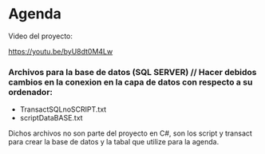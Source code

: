 # Agenda

Video del proyecto: 

https://youtu.be/byU8dt0M4Lw

### Archivos para la base de datos (SQL SERVER) // Hacer debidos cambios en la conexion en la capa de datos con respecto a su ordenador:

- TransactSQLnoSCRIPT.txt
- scriptDataBASE.txt

Dichos archivos no son parte del proyecto en C#, son los script y transact para crear la base de datos y la tabal que utilize para la agenda. 
